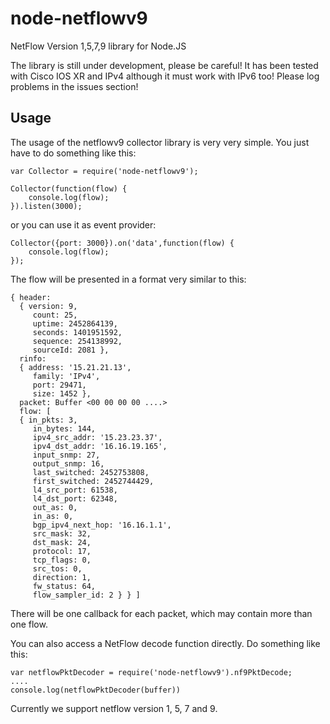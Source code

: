 node-netflowv9
==============

NetFlow Version 1,5,7,9 library for Node.JS

The library is still under development, please be careful! It has been tested with Cisco IOS XR and IPv4 although it must work with IPv6 too! Please log problems in the issues section!

## Usage

The usage of the netflowv9 collector library is very very simple. You just have to do something like this:


    var Collector = require('node-netflowv9');
    
    Collector(function(flow) {
        console.log(flow);
    }).listen(3000);

or you can use it as event provider:

    Collector({port: 3000}).on('data',function(flow) {
        console.log(flow);
    });


The flow will be presented in a format very similar to this:


    { header: 
      { version: 9,
         count: 25,
         uptime: 2452864139,
         seconds: 1401951592,
         sequence: 254138992,
         sourceId: 2081 },
      rinfo: 
      { address: '15.21.21.13',
         family: 'IPv4',
         port: 29471,
         size: 1452 },
      packet: Buffer <00 00 00 00 ....>
      flow: [
      { in_pkts: 3,
         in_bytes: 144,
         ipv4_src_addr: '15.23.23.37',
         ipv4_dst_addr: '16.16.19.165',
         input_snmp: 27,
         output_snmp: 16,
         last_switched: 2452753808,
         first_switched: 2452744429,
         l4_src_port: 61538,
         l4_dst_port: 62348,
         out_as: 0,
         in_as: 0,
         bgp_ipv4_next_hop: '16.16.1.1',
         src_mask: 32,
         dst_mask: 24,
         protocol: 17,
         tcp_flags: 0,
         src_tos: 0,
         direction: 1,
         fw_status: 64,
         flow_sampler_id: 2 } } ]


There will be one callback for each packet, which may contain more than one flow.

You can also access a NetFlow decode function directly. Do something like this:

    var netflowPktDecoder = require('node-netflowv9').nf9PktDecode;
    ....
    console.log(netflowPktDecoder(buffer))

Currently we support netflow version 1, 5, 7 and 9.
